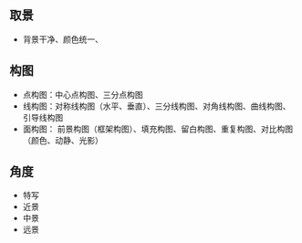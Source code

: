 ## 取景
- 背景干净、颜色统一、
            
## 构图 
- 点构图：中心点构图、三分点构图
- 线构图：对称线构图（水平、垂直）、三分线构图、对角线构图、曲线构图、引导线构图
- 面构图： 前景构图（框架构图）、填充构图、留白构图、重复构图、对比构图（颜色、动静、光影）

## 角度 
- 特写
- 近景
- 中景
- 远景